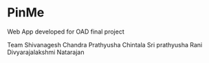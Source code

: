 # PinMe
Web App developed for OAD final project 

Team 
Shivanagesh Chandra 
Prathyusha Chintala
Sri prathyusha Rani
Divyarajalakshmi Natarajan
